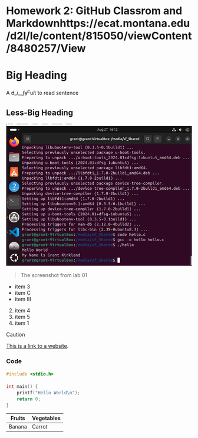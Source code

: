 # Homework 2: GitHub Classrom and Markdownhttps://ecat.montana.edu/d2l/le/content/815050/viewContent/8480257/View

# Big Heading

A ~~d~~__i__f_<sub>f</sub>***i***<sup>c</sup>u*l*t to read sentence

## Less-Big Heading

![A screenshot of a awesome working program](assets/Kirkland_Lab1.png)
> The screenshot from lab 01

- item 3
- item C
- item III

2. item 4
3. item 5
4. item 1

>[!Caution]
> [This is a link to a website](https://de.wikipedia.org/wiki/Klugheit).

### Code
```c
#include <stdio.h>

int main() {
	printf("Hello World\n");
	return 0;
}
```

| Fruits | Vegetables |
| -------|---|
| Banana  | Carrot
